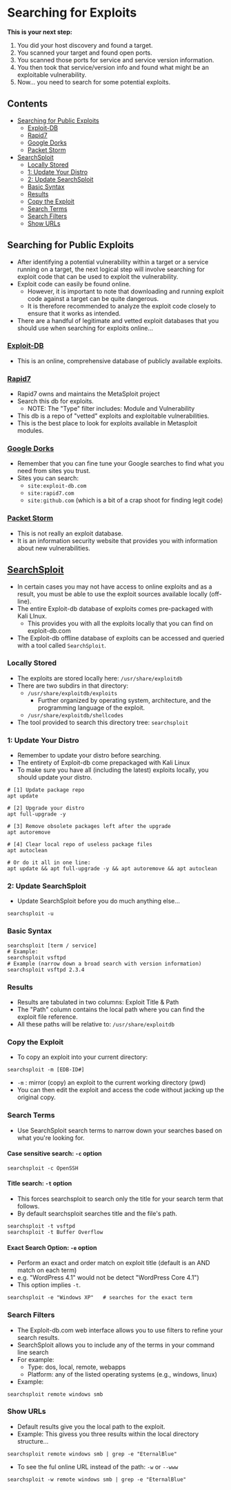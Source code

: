 # Searching for Exploits

**This is your next step:**
1. You did your host discovery and found a target.
2. You scanned your target and found open ports.
3. You scanned those ports for service and service version information.
4. You then took that service/version info and found what might be an exploitable vulnerability.
5. Now... you need to search for some potential exploits.

## Contents
- [Searching for Public Exploits](#searching-for-public-exploits)
  - [Exploit-DB](#exploit-db)
  - [Rapid7](#rapid7)
  - [Google Dorks](#google-dorks)
  - [Packet Storm](#packet-storm)
- [SearchSploit](#)
  - [Locally Stored](#)
  - [1: Update Your Distro](#)
  - [2: Update SearchSploit](#)
  - [Basic Syntax](#)
  - [Results](#)
  - [Copy the Exploit](#)
  - [Search Terms](#)
  - [Search Filters](#)
  - [Show URLs](#)

## Searching for Public Exploits
- After identifying a potential vulnerability within a target or a service running on a target, the next logical step will involve searching for exploit code that can be used to exploit the vulnerability.
- Exploit code can easily be found online.
  - However, it is important to note that downloading and running exploit code against a target can be quite dangerous.
  - It is therefore recommended to analyze the exploit code closely to ensure that it works as intended.
- There are a handful of legitimate and vetted exploit databases that you should use when searching for exploits online...

### [Exploit-DB](https://www.exploit-db.com/)
- This is an online, comprehensive database of publicly available exploits. 

### [Rapid7](https://www.rapid7.com/db/)
- Rapid7 owns and maintains the MetaSploit project
- Search this db for exploits.
  - NOTE: The "Type" filter includes: Module and Vulnerability
- This db is a repo of "vetted" exploits and exploitable vulnerabilities.
- This is the best place to look for exploits available in Metasploit modules.

### [Google Dorks](../01_Recon/recon1_passive.md#google-dorks)
- Remember that you can fine tune your Google searches to find what you need from sites you trust.
- Sites you can search:
  - `site:exploit-db.com`
  - `site:rapid7.com`
  - `site:github.com`  (which is a bit of a crap shoot for finding legit code)

### [Packet Storm](https://packetstormsecurity.com/)
- This is not really an exploit database.
- It is an information security website that provides you with information about new vulnerabilities.

## [SearchSploit](https://www.exploit-db.com/searchsploit)

- In certain cases you may not have access to online exploits and as a result, you must be able to use the exploit sources available locally (off-line).
- The entire Exploit-db database of exploits comes pre-packaged with Kali LInux.
  - This provides you with all the exploits locally that you can find on exploit-db.com
- The Exploit-db offline database of exploits can be accessed and queried with a tool called `SearchSploit`.

### Locally Stored

- The exploits are stored locally here: `/usr/share/exploitdb`
- There are two subdirs in that directory:
  - `/usr/share/exploitdb/exploits`
    - Further organized by operating system, architecture, and the programming language of the exploit.
  - `/usr/share/exploitdb/shellcodes`
- The tool provided to search this directory tree: `searchsploit `

### 1: Update Your Distro

- Remember to update your distro before searching.
- The entirety of Exploit-db come prepackaged with Kali Linux
- To make sure you have all (including the latest) exploits locally, you should update your distro.
```
# [1] Update package repo
apt update

# [2] Upgrade your distro
apt full-upgrade -y

# [3] Remove obsolete packages left after the upgrade 
apt autoremove

# [4] Clear local repo of useless package files
apt autoclean

# Or do it all in one line:
apt update && apt full-upgrade -y && apt autoremove && apt autoclean
```

### 2: Update SearchSploit
- Update SearchSploit before you do much anything else...
```
searchsploit -u
```

### Basic Syntax
```
searchsploit [term / service]
# Example:
searchsploit vsftpd
# Example (narrow down a broad search with version information)
searchsploit vsftpd 2.3.4  
```

### Results
- Results are tabulated in two columns: Exploit Title & Path
- The "Path" column contains the local path where you can find the exploit file reference.
- All these paths will be relative to: `/usr/share/exploitdb`

### Copy the Exploit
- To copy an exploit into your current directory:
```
searchsploit -m [EDB-ID#]
```
- `-m` : mirror (copy) an exploit to the current working directory (pwd)
- You can then edit the exploit and access the code without jacking up the original copy.

### Search Terms
- Use SearchSploit search terms to narrow down your searches based on what you're looking for.

#### Case sensitive search: `-c` option
```
searchsploit -c OpenSSH
```

#### Title search:  `-t` option
  - This forces searchsploit to search only the title for your search term that follows.
  - By default searchsploit searches title and the file's path.
```
searchsploit -t vsftpd
searchsploit -t Buffer Overflow 
```

#### Exact Search Option: `-e` option
  - Perform an exact and order match on exploit title (default is  an AND match on each term)
  - e.g. "WordPress 4.1" would not be detect "WordPress Core 4.1")
  - This option implies `-t`. 
```
searchsploit -e "Windows XP"   # searches for the exact term
```

### Search Filters
- The Exploit-db.com web interface allows you to use filters to refine your search results.
- SearchSploit allows you to include any of the terms in your command line search
- For example:
  - Type: dos, local, remote, webapps
  - Platform: any of the listed operating systems (e.g., windows, linux)
- Example:
```
searchsploit remote windows smb
```

### Show URLs
- Default results give you the local path to the exploit.
- Example: This givess you three results within the local directory structure...
```
searchsploit remote windows smb | grep -e "EternalBlue"
```
- To see the ful online URL instead of the path:  `-w`  or  `--www`
```
searchsploit -w remote windows smb | grep -e "EternalBlue"
```

